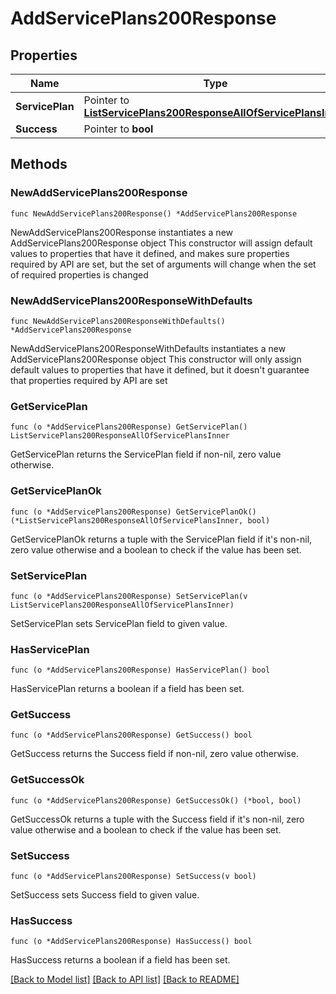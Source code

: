 # AddServicePlans200Response

## Properties

Name | Type | Description | Notes
------------ | ------------- | ------------- | -------------
**ServicePlan** | Pointer to [**ListServicePlans200ResponseAllOfServicePlansInner**](ListServicePlans200ResponseAllOfServicePlansInner.md) |  | [optional] 
**Success** | Pointer to **bool** |  | [optional] 

## Methods

### NewAddServicePlans200Response

`func NewAddServicePlans200Response() *AddServicePlans200Response`

NewAddServicePlans200Response instantiates a new AddServicePlans200Response object
This constructor will assign default values to properties that have it defined,
and makes sure properties required by API are set, but the set of arguments
will change when the set of required properties is changed

### NewAddServicePlans200ResponseWithDefaults

`func NewAddServicePlans200ResponseWithDefaults() *AddServicePlans200Response`

NewAddServicePlans200ResponseWithDefaults instantiates a new AddServicePlans200Response object
This constructor will only assign default values to properties that have it defined,
but it doesn't guarantee that properties required by API are set

### GetServicePlan

`func (o *AddServicePlans200Response) GetServicePlan() ListServicePlans200ResponseAllOfServicePlansInner`

GetServicePlan returns the ServicePlan field if non-nil, zero value otherwise.

### GetServicePlanOk

`func (o *AddServicePlans200Response) GetServicePlanOk() (*ListServicePlans200ResponseAllOfServicePlansInner, bool)`

GetServicePlanOk returns a tuple with the ServicePlan field if it's non-nil, zero value otherwise
and a boolean to check if the value has been set.

### SetServicePlan

`func (o *AddServicePlans200Response) SetServicePlan(v ListServicePlans200ResponseAllOfServicePlansInner)`

SetServicePlan sets ServicePlan field to given value.

### HasServicePlan

`func (o *AddServicePlans200Response) HasServicePlan() bool`

HasServicePlan returns a boolean if a field has been set.

### GetSuccess

`func (o *AddServicePlans200Response) GetSuccess() bool`

GetSuccess returns the Success field if non-nil, zero value otherwise.

### GetSuccessOk

`func (o *AddServicePlans200Response) GetSuccessOk() (*bool, bool)`

GetSuccessOk returns a tuple with the Success field if it's non-nil, zero value otherwise
and a boolean to check if the value has been set.

### SetSuccess

`func (o *AddServicePlans200Response) SetSuccess(v bool)`

SetSuccess sets Success field to given value.

### HasSuccess

`func (o *AddServicePlans200Response) HasSuccess() bool`

HasSuccess returns a boolean if a field has been set.


[[Back to Model list]](../README.md#documentation-for-models) [[Back to API list]](../README.md#documentation-for-api-endpoints) [[Back to README]](../README.md)



